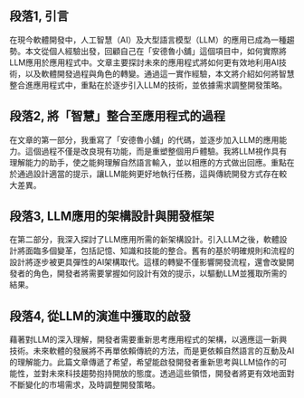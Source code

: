 ## 段落1, 引言
在現今軟體開發中，人工智慧（AI）及大型語言模型（LLM）的應用已成為一種趨勢。本文從個人經驗出發，回顧自己在「安德魯小舖」這個項目中，如何實際將LLM應用於應用程式中。文章主要探討未來的應用程式將如何更有效地利用AI技術，以及軟體開發過程與角色的轉變。通過這一實作經驗，本文將介紹如何將智慧整合進應用程式中，重點在於逐步引入LLM的技術，並依據需求調整開發策略。

## 段落2, 將「智慧」整合至應用程式的過程
在文章的第一部分，我重寫了「安德魯小舖」的代碼，並逐步加入LLM的應用能力。這個過程不僅是改良現有功能，而是重塑整個用戶體驗。我將LLM視作具有理解能力的助手，使之能夠理解自然語言輸入，並以相應的方式做出回應。重點在於通過設計適當的提示，讓LLM能夠更好地執行任務，這與傳統開發方式存在較大差異。

## 段落3, LLM應用的架構設計與開發框架
在第二部分，我深入探討了LLM應用所需的新架構設計。引入LLM之後，軟體設計將面臨多個變革，包括記憶、知識和技能的整合。舊有的基於明確規則和流程的設計將逐步被更具彈性的AI架構取代。這樣的轉變不僅影響開發流程，還會改變開發者的角色，開發者將需要掌握如何設計有效的提示，以驅動LLM並獲取所需的結果。

## 段落4, 從LLM的演進中獲取的啟發
藉著對LLM的深入理解，開發者需要重新思考應用程式的架構，以適應這一新興技術。未來軟體的發展將不再單依賴傳統的方法，而是更依賴自然語言的互動及AI的理解能力。此篇文章傳遞了希望，希望能啟發開發者重新思考與LLM協作的可能性，並對未來科技趨勢抱持開放的態度。透過這些領悟，開發者將更有效地面對不斷變化的市場需求，及時調整開發策略。